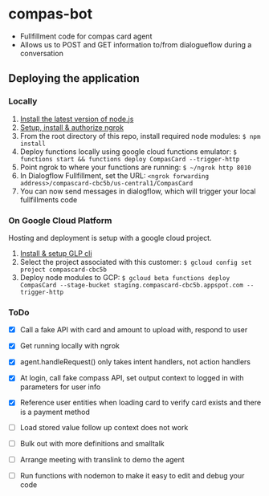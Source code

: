 # compas-bot

- Fullfillment code for compas card agent
- Allows us to POST and GET information to/from dialogueflow during a conversation

## Deploying the application

### Locally

1. [Install the latest version of node.js](https://nodejs.org/en/)
2. [Setup, install & authorize ngrok](https://dashboard.ngrok.com/get-started)
3. From the root directory of this repo, install required node modules: `$ npm install`
4. Deploy functions locally using google cloud functions emulator: `$ functions start && functions deploy CompasCard --trigger-http`
5. Point ngrok to where your functions are running: `$ ~/ngrok http 8010`
6. In Dialogflow Fullfillment, set the URL: `<ngrok forwarding address>/compascard-cbc5b/us-central1/CompasCard`
7. You can now send messages in dialogflow, which will trigger your local fullfillments code

### On Google Cloud Platform

Hosting and deployment is setup with a google cloud project.

1. [Install & setup GLP cli](https://cloud.google.com/functions/docs/quickstart)
2. Select the project associated with this customer: `$ gcloud config set project compascard-cbc5b`
3. Deploy node modules to GCP: `$ gcloud beta functions deploy CompasCard --stage-bucket staging.compascard-cbc5b.appspot.com --trigger-http`

### ToDo
 
- [x] Call a fake API with card and amount to upload with, respond to user
- [x] Get running locally with ngrok
- [x] agent.handleRequest() only takes intent handlers, not action handlers
- [x] At login, call fake compass API, set output context to logged in with parameters for user info
- [x] Reference user entities when loading card to verify card exists and there is a payment method
- [ ] Load stored value follow up context does not work

- [ ] Bulk out with more definitions and smalltalk
- [ ] Arrange meeting with translink to demo the agent
- [ ] Run functions with nodemon to make it easy to edit and debug your code